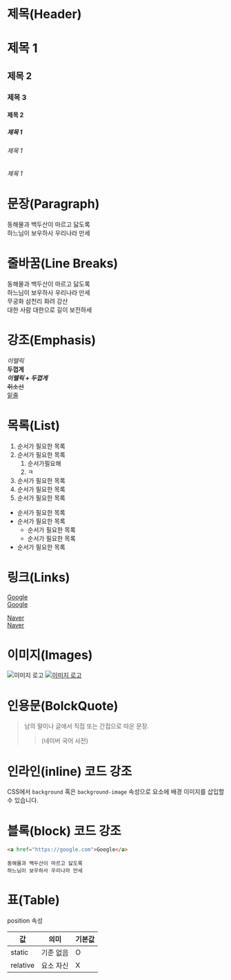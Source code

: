# 제목(Header)

# 제목 1
## 제목 2
### 제목 3
#### 제목 2
##### 제목 1
###### 제목 1
###### 제목 1

# 문장(Paragraph)

동해물과 백두산이 마르고 닳도록</br>
하느님이 보우하사 우리나라 만세

# 줄바꿈(Line Breaks)

동해물과 백두산이 마르고 닳도록  
하느님이 보우하사 우리나라 만세</br>
무궁화 삼천리 화려 강산</br>
대한 사람 대한으로 길이 보전하세 

# 강조(Emphasis)
_이텔릭_  
**두껍게**  
**_이텔릭 + 두껍게_**  
~~취소선~~  
<u>밑줄</u>

# 목록(List)

1. 순서가 필요한 목록
2. 순서가 필요한 목록
   1. 순서가필요해  
   2. ㅋ 
3. 순서가 필요한 목록
4. 순서가 필요한 목록
5. 순서가 필요한 목록

- 순서가 필요한 목록
- 순서가 필요한 목록
  - 순서가 필요한 목록
  - 순서가 필요한 목록
- 순서가 필요한 목록

# 링크(Links)

<a href="https://google.com">Google</a>  
[Google](https://google.com)

<a href="https://naver.com" title="네이버로 이동!">Naver</a>  
[Naver](https://naver.com "네이버로 이동!")

# 이미지(Images)

![이미지 로고](https://heropy.blog/css/images/logo.png)
[![이미지 로고](https://heropy.blog/css/images/logo.png)](https://naver.com)

# 인용문(BolckQuote)

> 남의 말이나 글에서 직접 또는 간접으로 따온 문장.
>> (네이버 국어 사전)

# 인라인(inline) 코드 강조

CSS에서 `background` 혹은 
`background-image` 속성으로 요소에 배경
이미지를 삽입할 수 있습니다.


# 블록(block) 코드 강조
```html
<a href="https://google.com">Google</a>  
```

```
동해물과 백두산이 마르고 닳도록
하느님이 보우하사 우리나라 만세
```

# 표(Table)

position 속성

| 값        | 의미    | 기본값 |
|----------|-------|-----|
| static   | 기준 없음 | O   |
| relative | 요소 자신 | X   |
